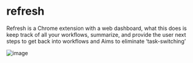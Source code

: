 # refresh
Refresh is a Chrome extension with a web dashboard, what this does is keep track of all your workflows, summarize, and provide the user next steps to get back into workflows and Aims to eliminate ‘task-switching’

![image](https://github.com/noel-chacko/refreshNoel/assets/69741906/1fd5f015-d1c8-4676-8396-4c1895c127e7)

